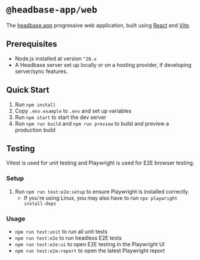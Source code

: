 # `@headbase-app/web`

The [headbase.app](https://headbase.app) progressive web application, built using [React](https://react.dev/) and [Vite](https://vitejs.dev/).

## Prerequisites
- Node.js installed at version `^20.x`
- A Headbase server set up locally or on a hosting provider, if developing server/sync features.

## Quick Start
1. Run `npm install`
2. Copy `.env.example` to `.env` and set up variables
3. Run `npm start` to start the dev server
4. Run `npm run build` and `npm run preview` to build and preview a production build

## Testing
Vitest is used for unit testing and Playwright is used for E2E browser testing.

### Setup
1. Run `npm run test:e2e:setup` to ensure Playwright is installed correctly.
   - If you're using Linux, you may also have to run `npx playwright install-deps`

### Usage
- `npm run test:unit` to run all unit tests
- `npm run test:e2e` to run headless E2E tests
- `npm run test:e2e:ui` to open E2E testing in the Playwright UI
- `npm run test:e2e:report` to open the latest Playwright report
